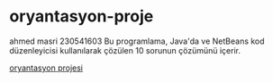 # oryantasyon-proje
ahmed masri     230541603 
Bu programlama, Java'da ve NetBeans kod düzenleyicisi kullanılarak çözülen 10 sorunun çözümünü içerir.

[oryantasyon projesi](https://youtu.be/D5q8PZlFg80?si=8GgRMc3p_HLD3di7)
